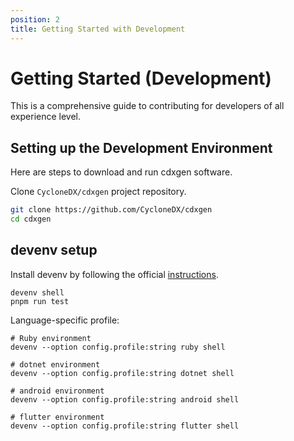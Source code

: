 ```yaml
---
position: 2
title: Getting Started with Development
---
```


# Getting Started (Development)

This is a comprehensive guide to contributing for developers of all experience level.

## Setting up the Development Environment
Here are steps to download and run cdxgen software.

Clone `CycloneDX/cdxgen` project repository.

```bash
git clone https://github.com/CycloneDX/cdxgen
cd cdxgen
```

## devenv setup

Install devenv by following the official [instructions](https://devenv.sh/getting-started/).

```shell
devenv shell
pnpm run test
```

Language-specific profile:

```shell
# Ruby environment
devenv --option config.profile:string ruby shell

# dotnet environment
devenv --option config.profile:string dotnet shell

# android environment
devenv --option config.profile:string android shell

# flutter environment
devenv --option config.profile:string flutter shell
```